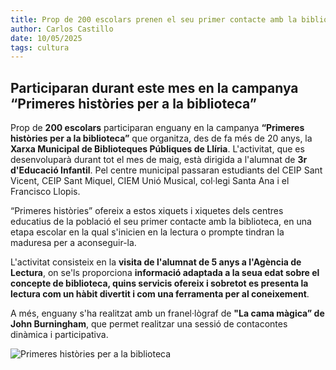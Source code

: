 ```yaml
---
title: Prop de 200 escolars prenen el seu primer contacte amb la biblioteca
author: Carlos Castillo
date: 10/05/2025
tags: cultura
---
```


## Participaran durant este mes en la campanya “Primeres històries per a la biblioteca”


Prop de **200 escolars** participaran enguany en la campanya **“Primeres històries per a la biblioteca”** que organitza, des de fa més de 20 anys, la **Xarxa Municipal de Biblioteques Públiques de Llíria**. L'activitat, que es desenvoluparà durant tot el mes de maig, està dirigida a l'alumnat de **3r d'Educació Infantil**. Pel centre municipal passaran estudiants del CEIP Sant Vicent, CEIP Sant Miquel, CIEM Unió Musical, col·legi Santa Ana i el Francisco Llopis.

“Primeres històries” ofereix a estos xiquets i xiquetes dels centres educatius de la població el seu primer contacte amb la biblioteca, en una etapa escolar en la qual s'inicien en la lectura o prompte tindran la maduresa per a aconseguir-la.

L'activitat consisteix en la **visita de l'alumnat de 5 anys a l'Agència de Lectura**, on se'ls proporciona **informació adaptada a la seua edat sobre el concepte de biblioteca, quins servicis ofereix i sobretot es presenta la lectura com un hàbit divertit i com una ferramenta per al coneixement**.

A més, enguany s'ha realitzat amb un franel·lògraf de **"La cama màgica” de John Burningham**, que permet realitzar una sessió de contacontes dinàmica i participativa.


![ Primeres històries per a la biblioteca ](/assets/continguts/recursos/20250510-biblioteca.jpg "Primeres històries per a la biblioteca")


